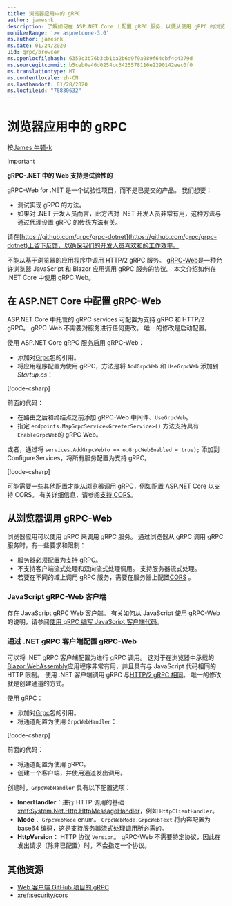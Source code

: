 ```yaml
---
title: 浏览器应用中的 gRPC
author: jamesnk
description: 了解如何在 ASP.NET Core 上配置 gRPC 服务，以便从使用 gRPC 的浏览器应用程序调用。
monikerRange: '>= aspnetcore-3.0'
ms.author: jamesnk
ms.date: 01/24/2020
uid: grpc/browser
ms.openlocfilehash: 6359c3b76b3cb1ba2b6d9f9a989f64cbf4c4379d
ms.sourcegitcommit: b5ceb0a46d0254cc3425578116e2290142eec0f0
ms.translationtype: MT
ms.contentlocale: zh-CN
ms.lasthandoff: 01/28/2020
ms.locfileid: "76830632"
---
```

# <a name="grpc-in-browser-apps"></a>浏览器应用中的 gRPC

按[James 牛顿-k](https://twitter.com/jamesnk)

> [!IMPORTANT]
> **gRPC-.NET 中的 Web 支持是试验性的**
>
> gRPC-Web for .NET 是一个试验性项目，而不是已提交的产品。 我们想要：
>
> * 测试实现 gRPC 的方法。
> * 如果对 .NET 开发人员而言，此方法对 .NET 开发人员非常有用，这种方法与通过代理设置 gRPC 的传统方法有关。
>
> 请在[https://github.com/grpc/grpc-dotnet](https://github.com/grpc/grpc-dotnet)上留下反馈，以确保我们的开发人员喜欢和的工作效率。

不能从基于浏览器的应用程序中调用 HTTP/2 gRPC 服务。 [gRPC-Web](https://github.com/grpc/grpc/blob/master/doc/PROTOCOL-WEB.md)是一种允许浏览器 JavaScript 和 Blazor 应用调用 gRPC 服务的协议。 本文介绍如何在 .NET Core 中使用 gRPC Web。

## <a name="configure-grpc-web-in-aspnet-core"></a>在 ASP.NET Core 中配置 gRPC-Web

ASP.NET Core 中托管的 gRPC services 可配置为支持 gRPC 和 HTTP/2 gRPC。 gRPC-Web 不需要对服务进行任何更改。 唯一的修改是启动配置。

使用 ASP.NET Core gRPC 服务启用 gRPC-Web：

* 添加对[Grpc](https://www.nuget.org/packages/Grpc.AspNetCore.Web)包的引用。
* 将应用程序配置为使用 gRPC，方法是将 `AddGrpcWeb` 和 `UseGrpcWeb` 添加到*Startup.cs*：

[!code-csharp[](~/grpc/browser/sample/Startup.cs?name=snippet_1&highlight=3,10,14)]

前面的代码：

* 在路由之后和终结点之前添加 gRPC-Web 中间件、`UseGrpcWeb`。
* 指定 `endpoints.MapGrpcService<GreeterService>()` 方法支持具有 `EnableGrpcWeb`的 gRPC Web。 

或者，通过将 `services.AddGrpcWeb(o => o.GrpcWebEnabled = true);` 添加到 ConfigureServices，将所有服务配置为支持 gRPC。

[!code-csharp[](~/grpc/browser/sample/AllServicesSupportExample_Startup.cs?name=snippet_1&highlight=5,12,16)]

可能需要一些其他配置才能从浏览器调用 gRPC，例如配置 ASP.NET Core 以支持 CORS。 有关详细信息，请参阅[支持 CORS](xref:security/cors)。

## <a name="call-grpc-web-from-the-browser"></a>从浏览器调用 gRPC-Web

浏览器应用可以使用 gRPC 来调用 gRPC 服务。 通过浏览器从 gRPC 调用 gRPC 服务时，有一些要求和限制：

* 服务器必须配置为支持 gRPC。
* 不支持客户端流式处理和双向流式处理调用。 支持服务器流式处理。
* 若要在不同的域上调用 gRPC 服务，需要在服务器上配置[CORS](xref:security/cors) 。

### <a name="javascript-grpc-web-client"></a>JavaScript gRPC-Web 客户端

存在 JavaScript gRPC Web 客户端。 有关如何从 JavaScript 使用 gRPC-Web 的说明，请参阅[使用 gRPC 编写 JavaScript 客户端代码](https://github.com/grpc/grpc-web/tree/master/net/grpc/gateway/examples/helloworld#write-client-code)。

### <a name="configure-grpc-web-with-the-net-grpc-client"></a>通过 .NET gRPC 客户端配置 gRPC-Web

可以将 .NET gRPC 客户端配置为进行 gRPC 调用。 这对于在浏览器中承载的[Blazor WebAssembly](xref:blazor/index#blazor-webassembly)应用程序非常有用，并且具有与 JavaScript 代码相同的 HTTP 限制。 使用 .NET 客户端调用 gRPC 与[HTTP/2 gRPC 相同](xref:grpc/client)。 唯一的修改就是创建通道的方式。

使用 gRPC：

* 添加对[Grpc](https://www.nuget.org/packages/Grpc.Net.Client.Web)包的引用。
* 将通道配置为使用 `GrpcWebHandler`：

[!code-csharp[](~/grpc/browser/sample/Handler.cs?name=snippet_1)]

前面的代码：

* 将通道配置为使用 gRPC。
* 创建一个客户端，并使用通道发出调用。

创建时，`GrpcWebHandler` 具有以下配置选项：

* **InnerHandler**：进行 HTTP 调用的基础 <xref:System.Net.Http.HttpMessageHandler>，例如 `HttpClientHandler`。
* **Mode**： `GrpcWebMode` enum。 `GrpcWebMode.GrpcWebText` 将内容配置为 base64 编码，这是支持服务器流式处理调用所必需的。
* **HttpVersion**： HTTP 协议 `Version`。 gRPC-Web 不需要特定协议，因此在发出请求（除非已配置）时，不会指定一个协议。

## <a name="additional-resources"></a>其他资源

* [Web 客户端 GitHub 项目的 gRPC](https://github.com/grpc/grpc-web)
* <xref:security/cors>
